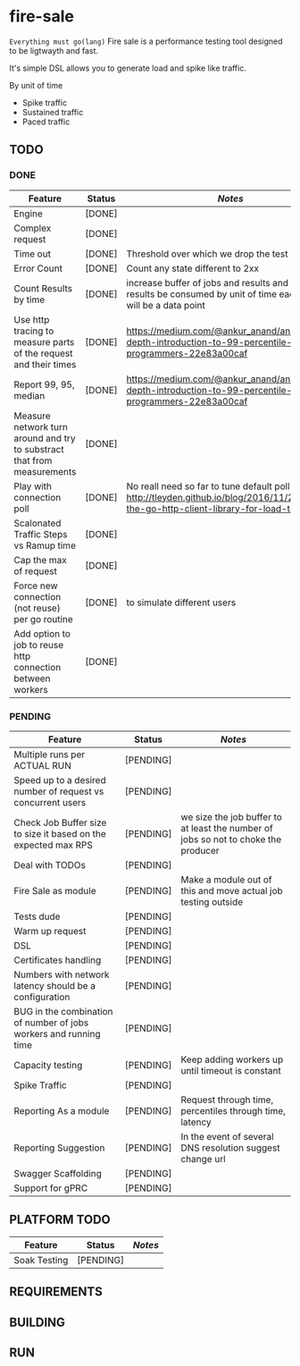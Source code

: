 # fire-sale

``Everything must go(lang)``
Fire sale is a performance testing tool designed to be ligtwayth and fast. 

It's simple DSL allows you to generate load and spike like traffic. 

By unit of time 
* Spike traffic
* Sustained traffic
* Paced traffic

## TODO
### DONE
| **Feature** | **Status** | *Notes* |
| --------|-------|------- |
|Engine  | [DONE] ||
|Complex request  | [DONE] ||
|Time out | [DONE] | Threshold over which we drop the test|
|Error Count | [DONE] | Count any state different to 2xx|
|Count Results by time | [DONE] | increase buffer of jobs and results and make the results be consumed by unit of time each of them will be a data point|
|Use http tracing to measure parts of the request and their times | [DONE] | https://medium.com/@ankur_anand/an-in-depth-introduction-to-99-percentile-for-programmers-22e83a00caf|
|Report 99, 95, median | [DONE] | https://medium.com/@ankur_anand/an-in-depth-introduction-to-99-percentile-for-programmers-22e83a00caf|
|Measure network turn around and try to substract that from measurements  | [DONE] | |
|Play with connection poll| [DONE] |No reall need so far to tune default poll http://tleyden.github.io/blog/2016/11/21/tuning-the-go-http-client-library-for-load-testing/ |
|Scalonated Traffic Steps vs Ramup time  | [DONE] ||
|Cap the max of request | [DONE] ||
|Force new connection (not reuse) per go routine  | [DONE] | to simulate different users|
|Add option to job to reuse http connection between workers| [DONE] ||
### PENDING
| **Feature** | **Status** | *Notes* |
| --------|-------|------- |
|Multiple runs per ACTUAL RUN| [PENDING] ||
|Speed up to a desired number of request vs concurrent users  | [PENDING] ||
|Check Job Buffer size to size it based on the expected max RPS| [PENDING] |we size the job buffer to at least the number of jobs so not to choke the producer|
|Deal with TODOs  | [PENDING] ||
|Fire Sale as module  | [PENDING] | Make a module out of this and move actual job testing outside|
|Tests dude  | [PENDING] ||
|Warm up request|[PENDING]||
|DSL|[PENDING]||
|Certificates handling  | [PENDING] ||
|Numbers with network latency should be a configuration| [PENDING] | |
|BUG in the combination of number of jobs workers and running time  | [PENDING] | |
|Capacity testing | [PENDING] |Keep adding workers up until timeout is constant|
|Spike  Traffic | [PENDING] ||
|Reporting As a module|[PENDING]| Request through time, percentiles through time, latency|
|Reporting Suggestion|[PENDING]| In the event of several DNS resolution suggest change url|
|Swagger Scaffolding|[PENDING]||
|Support for gPRC|[PENDING]||

## PLATFORM TODO
| **Feature** | **Status** | *Notes* |
| --------|-------|------- |
|Soak Testing  | [PENDING] ||

## REQUIREMENTS
## BUILDING
## RUN

